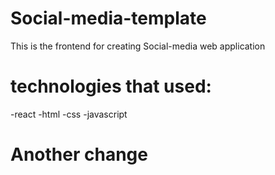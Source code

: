 # Social-media-template
This is the frontend for creating Social-media web application 

# technologies that used:
-react
-html
-css
-javascript

# Another change
